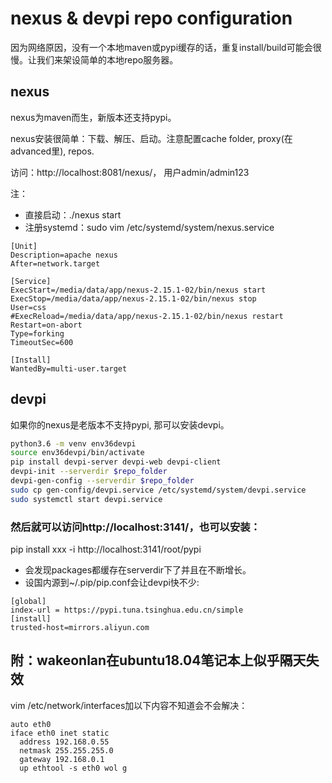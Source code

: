 # nexus & devpi repo configuration
因为网络原因，没有一个本地maven或pypi缓存的话，重复install/build可能会很慢。让我们来架设简单的本地repo服务器。

## nexus
nexus为maven而生，新版本还支持pypi。

nexus安装很简单：下载、解压、启动。注意配置cache folder, proxy(在advanced里), repos. 

访问：http://localhost:8081/nexus/， 用户admin/admin123

注：
- 直接启动：./nexus start
- 注册systemd：sudo vim /etc/systemd/system/nexus.service
```
[Unit]
Description=apache nexus
After=network.target

[Service]
ExecStart=/media/data/app/nexus-2.15.1-02/bin/nexus start
ExecStop=/media/data/app/nexus-2.15.1-02/bin/nexus stop
User=css
#ExecReload=/media/data/app/nexus-2.15.1-02/bin/nexus restart
Restart=on-abort
Type=forking
TimeoutSec=600

[Install]
WantedBy=multi-user.target
```

## devpi
如果你的nexus是老版本不支持pypi, 那可以安装devpi。
```bash
python3.6 -m venv env36devpi
source env36devpi/bin/activate
pip install devpi-server devpi-web devpi-client
devpi-init --serverdir $repo_folder
devpi-gen-config --serverdir $repo_folder
sudo cp gen-config/devpi.service /etc/systemd/system/devpi.service
sudo systemctl start devpi.service
```
### 然后就可以访问http://localhost:3141/，也可以安装：
pip install xxx -i http://localhost:3141/root/pypi

- 会发现packages都缓存在serverdir下了并且在不断增长。
- 设国内源到~/.pip/pip.conf会让devpi快不少:
```
[global]
index-url = https://pypi.tuna.tsinghua.edu.cn/simple
[install]
trusted-host=mirrors.aliyun.com
```

## 附：wakeonlan在ubuntu18.04笔记本上似乎隔天失效
vim /etc/network/interfaces加以下内容不知道会不会解决：
```
auto eth0
iface eth0 inet static
  address 192.168.0.55
  netmask 255.255.255.0
  gateway 192.168.0.1
  up ethtool -s eth0 wol g
```
